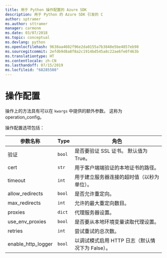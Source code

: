 ```yaml
---
title: 用于 Python 操作配置的 Azure SDK
description: 用于 Python 的 Azure SDK 引发的 C
author: sptramer
ms.author: sttramer
manager: carmonm
ms.date: 03/07/2018
ms.topic: conceptual
ms.devlang: python
ms.openlocfilehash: 9638aa4602f96e2da0155a7b3840e5be4857eb98
ms.sourcegitcommit: 2efdb9d8a8f8a2c1914bd545a8c22ae6fe0f463b
ms.translationtype: HT
ms.contentlocale: zh-CN
ms.lasthandoff: 07/15/2019
ms.locfileid: "68285508"
---
```

# <a name="operation-config"></a>操作配置 

操作上的方法具有可以在 `kwargs` 中提供的额外参数。 这称为 operation_config。

操作配置选项包括：

|参数名称|Type|角色|
|----------------------|------|---------------|
| 验证 |`bool`|是否要验证 SSL 证书。 默认值为 True。|
|  cert |`str`| 用于客户端端验证的本地证书的路径。|
|  timeout |`int`| 用于建立服务器连接的超时值（以秒为单位）。|
|  allow_redirects |`bool` | 是否允许重定向。|
|  max_redirects  |`int`| 允许的最大重定向数目。|
|  proxies  |`dict` |代理服务器设置。|
|  use_env_proxies |`bool` |是否要从本地环境变量读取代理设置。|
|  retries  |`int` | 尝试重试的总次数。|
|  enable_http_logger | `bool`| 以调试模式启用 HTTP 日志（默认情况下为 False）。|
